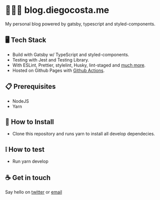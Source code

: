 # 👨🏿‍💻 blog.diegocosta.me

My personal blog powered by gatsby, typescript and styled-components.

## 🖥️ Tech Stack

- Build with Gatsby w/ TypeScript and styled-components.
- Testing with Jest and Testing Library.
- With ESLint, Prettier, stylelint, Husky, lint-staged and [much more](package.json).
- Hosted on Github Pages with [Github Actions](.github/workflows/blog.yml).

## :clipboard: Prerequisites

- NodeJS
- Yarn

## :floppy_disk: How to Install

- Clone this repository and runs yarn to install all develop dependecies.

## :grey_exclamation: How to test

- Run yarn develop

## :coffee: Get in touch

Say hello on [twitter](https://twitter.com/diegocoxta) or [email](mailto:diego@diegocosta.com.br)
